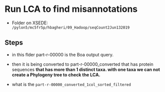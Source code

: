 # Run LCA to find misannotations

* Folder on XSEDE: ``` /pylon5/mc5fr5p/hbagheri/09_Hadoop/seqCount2Jun132019```

## Steps
* in this flder part-r-00000 is the Boa output query.
* then it is being converted to part-r-00000_converted that has protein sequences **that has more than 1 distinct taxa. with one taxa we can not create a Phylogeny tree to check the LCA.**

* what is the ```part-r-00000_converted_1col_sorted_filtered```
